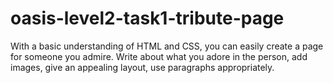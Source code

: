 # oasis-level2-task1-tribute-page
With a basic understanding of HTML and CSS, you can easily create a page for someone you admire. Write about what you adore in the person, add images, give an appealing layout, use paragraphs appropriately. 
